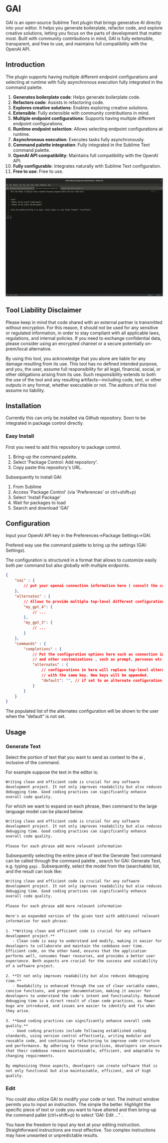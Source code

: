 # GAI

GAI is an open‑source Sublime Text plugin that brings generative AI directly into your editor. It helps you generate boilerplate, refactor code, and explore creative solutions, letting you focus on the parts of development that matter most. Built with community contributions in mind, GAI is fully extensible, transparent, and free to use, and maintains full compatibility with the OpenAI API.

## Introduction

The plugin supports having multiple different endpoint configurations and selecting at runtime with fully asynchronous execution fully integrated in the command palette.


1. **Generates boilerplate code**: Helps generate boilerplate code.
2. **Refactors code**: Assists in refactoring code.
3. **Explores creative solutions**: Enables exploring creative solutions.
4. **Extensible**: Fully extensible with community contributions in mind.
5. **Multiple endpoint configurations**: Supports having multiple different endpoint configurations.
6. **Runtime endpoint selection**: Allows selecting endpoint configurations at runtime.
7. **Asynchronous execution**: Executes tasks fully asynchronously.
8. **Command palette integration**: Fully integrated in the Sublime Text command palette.
9. **OpenAI API compatibility**: Maintains full compatibility with the OpenAI API.
10. **Fully configurable**: Integrates naturally with Sublime Text configuration. 
11. **Free to use**: Free to use.

![Concurrent execution with multiple configurations](./media/gai_demo_multi.gif)

## Tool Liability Disclaimer

Please keep in mind that code shared with an external partner is transmitted without encryption. For this reason, it should not be used for any sensitive or regulated information, in order to stay compliant with all applicable laws, regulations, and internal policies. If you need to exchange confidential data, please consider using an encrypted channel or a secure potentially on-prem/local alternative.

By using this tool, you acknowledge that you alone are liable for any damage resulting from its use. This tool has no defined intended purpose, and you, the user, assume full responsibility for all legal, financial, social, or other obligations arising from its use. Such responsibility extends to both the use of the tool and any resulting artifacts—including code, text, or other outputs in any format, whether executable or not. The authors of this tool assume no liability.


## Installation

Currently this can only be installed via Github repository. Soon to be integrated in package control directly.

### Easy Install

First you need to add this repository to package control.

1. Bring-up the command palette.
2. Select 'Package Control: Add repository'.
3. Copy paste this repository's URL. 

Subsequently to install GAI:

1. From Sublime
2. Access 'Package Control' (via 'Preferences' or ctrl+shift+p)
3. Select 'Install Package'
4. Wait for packages to load
5. Search and download 'GAI'

## Configuration

Input your OpenAI API key in the Preferences->Package Settings->GAI. 

Prefered way use the command palette to bring up the settings (GAI: Settings). 

The configuration is structured in a format that allows to customize easily both per command but also globally with multiple endpoints.

```json
{
    "oai" : {
        // put your openai connection information here ( consult the configuration for details)
    }, 
    "alternates" : {
        // Allows to provide multiple top-level different configurations, e.g. 
        "my_gpt_4": {
            // ...
        }, 
        "my_gpt_3": {
            // ...
        }
    },
    "commands" : {
        "completions" : {
            // Put the configuration options here such as connection information
            // and other customizations , such as prompt, personas etc.
            "alternates" : {
                // configurations in here will replace top-level alternates 
                // with the same key. New keys will be appended.
                "default": "", // if set to an alternate configuration name it will default to this and user selection is supressed.
            }
        }
    }
}
```

The populated list of the alternates configuration will be shown to the user when the "default" is not set.

## Usage

### Generate Text

Select the portion of text that you want to send as context to the ai , inclusive of the command. 


For example suppose the text in the editor is:

```
Writing clean and efficient code is crucial for any software development project. It not only improves readability but also reduces debugging time. Good coding practices can significantly enhance overall code quality.
```

For which we want to expand on each phrase, then command to the large language model can be placed below.

```
Writing clean and efficient code is crucial for any software development project. It not only improves readability but also reduces debugging time. Good coding practices can significantly enhance overall code quality.

Please for each phrase add more relevant information

```

Subsequently selecting the entire piece of text the Generate Text command can be called through the command palette , search for GAI: Generate Text, e.g. typing `gagi` . Subsequently, select the model from the (searchable) list, and the result can look like:

```
Writing clean and efficient code is crucial for any software development project. It not only improves readability but also reduces debugging time. Good coding practices can significantly enhance overall code quality.

Please for each phrase add more relevant information

Here's an expanded version of the given text with additional relevant information for each phrase:

1. **Writing clean and efficient code is crucial for any software development project.**
   - Clean code is easy to understand and modify, making it easier for developers to collaborate and maintain the codebase over time. Efficient code, on the other hand, ensures that the application performs well, consumes fewer resources, and provides a better user experience. Both aspects are crucial for the success and scalability of a software project.

2. **It not only improves readability but also reduces debugging time.**
   - Readability is enhanced through the use of clear variable names, concise functions, and proper documentation, making it easier for developers to understand the code's intent and functionality. Reduced debugging time is a direct result of clean code practices, as fewer bugs are introduced, and issues are easier to identify and fix when they arise.

3. **Good coding practices can significantly enhance overall code quality.**
   - Good coding practices include following established coding standards, using version control effectively, writing modular and reusable code, and continuously refactoring to improve code structure and performance. By adhering to these practices, developers can ensure that their codebase remains maintainable, efficient, and adaptable to changing requirements.

By emphasizing these aspects, developers can create software that is not only functional but also maintainable, efficient, and of high quality.

```


### Edit
You could also utilize GAI to modify your code or text. The instruct window permits you to input an instruction. The simple the better. Highlight the specific piece of text or code you want to have altered and then bring-up the command pallet (ctrl+shift+p) to select 'GAI: Edit ..." .

You have the freedom to input any text at your editing instruction. Straightforward instructions are most effective. Too complex instructions may have unwanted or unpredictable results.




